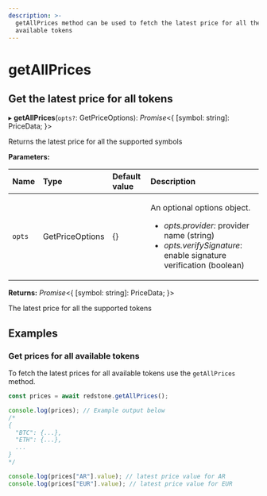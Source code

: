 ```yaml
---
description: >-
  getAllPrices method can be used to fetch the latest price for all the
  available tokens
---
```


# getAllPrices

## Get the latest price for all tokens

▸ **getAllPrices**\(`opts?`: GetPriceOptions\): _Promise_&lt;{ \[symbol: string\]: PriceData; }&gt;

Returns the latest price for all the supported symbols

**Parameters:**

<table>
  <thead>
    <tr>
      <th style="text-align:left">Name</th>
      <th style="text-align:left">Type</th>
      <th style="text-align:left">Default value</th>
      <th style="text-align:left">Description</th>
    </tr>
  </thead>
  <tbody>
    <tr>
      <td style="text-align:left"><code>opts</code>
      </td>
      <td style="text-align:left">GetPriceOptions</td>
      <td style="text-align:left">{}</td>
      <td style="text-align:left">
        <p>An optional options object.</p>
        <ul>
          <li><em>opts.provider:</em> provider name (string)</li>
          <li><em>opts.verifySignature</em>: enable signature verification (boolean)</li>
        </ul>
      </td>
    </tr>
  </tbody>
</table>

**Returns:** _Promise_&lt;{ \[symbol: string\]: PriceData; }&gt;

The latest price for all the supported tokens

## Examples

### Get prices for all available tokens

To fetch the latest prices for all available tokens use the `getAllPrices` method.

```javascript
const prices = await redstone.getAllPrices();

console.log(prices); // Example output below
/*
{
  "BTC": {...},
  "ETH": {...},
  ...
}
*/

console.log(prices["AR"].value); // latest price value for AR
console.log(prices["EUR"].value); // latest price value for EUR
```

